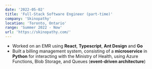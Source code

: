 ```yaml
---
date: '2022-05-02'
title: 'Full-Stack Software Engineer (part-time)'
company: 'Skinopathy'
location: 'Toronto, Ontario'
range: 'Summer 2022 - Now'
url: 'https://skinopathy.com/'
---
```


- Worked on an EMR using **React**, **Typescript**, **Ant Design** and **Go**
- Built a billing management system, consisting of a **microservice** in **Python** for interacting with the Ministry of Health, using Azure Functions, Blob Storage, and Queues (**event-driven architecture**)
